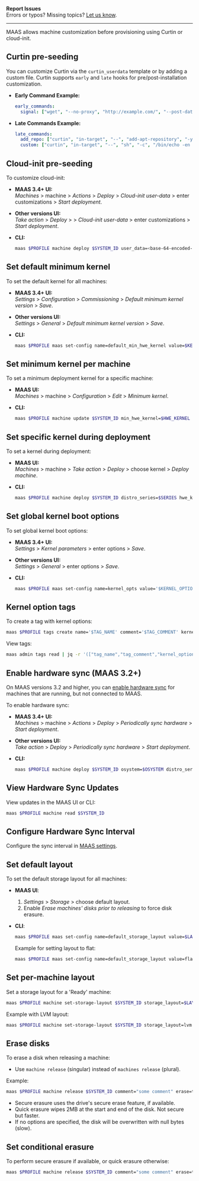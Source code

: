 **Report Issues**  
Errors or typos? Missing topics? [Let us know](https://docs.google.com/forms/d/e/1FAIpQLScIt3ffetkaKW3gDv6FDk7CfUTNYP_HGmqQotSTtj2htKkVBw/viewform?usp=pp_url&entry.1739714854=https://maas.io/docs/customising-machine-specifications).

---

MAAS allows machine customization before provisioning using Curtin or cloud-init.

## Curtin pre-seeding

You can customize Curtin via the `curtin_userdata` template or by adding a custom file. Curtin supports `early` and `late` hooks for pre/post-installation customization.

- **Early Command Example:**
  ```yaml
  early_commands:
    signal: ["wget", "--no-proxy", "http://example.com/", "--post-data", "system_id=&signal=starting_install", "-O", "/dev/null"]
  ```
- **Late Commands Example:**
  ```yaml
  late_commands:
    add_repo: ["curtin", "in-target", "--", "add-apt-repository", "-y", "ppa:my/ppa"]
    custom: ["curtin", "in-target", "--", "sh", "-c", "/bin/echo -en 'Installed ' > /tmp/maas_system_id"]
  ```

## Cloud-init pre-seeding

To customize cloud-init:

- **MAAS 3.4+ UI:**  
  *Machines* > machine > *Actions* > *Deploy* > *Cloud-init user-data* > enter customizations > *Start deployment*.
  
- **Other versions UI:**  
  *Take action* > *Deploy* > <release> > *Cloud-init user-data* > enter customizations > *Start deployment*.

- **CLI:**
  ```bash
  maas $PROFILE machine deploy $SYSTEM_ID user_data=<base-64-encoded-script>
  ```

## Set default minimum kernel

To set the default kernel for all machines:

- **MAAS 3.4+ UI:**  
  *Settings* > *Configuration* > *Commissioning* > *Default minimum kernel version* > *Save*.
  
- **Other versions UI:**  
  *Settings* > *General* > *Default minimum kernel version* > *Save*.

- **CLI:**
  ```bash
  maas $PROFILE maas set-config name=default_min_hwe_kernel value=$KERNEL
  ```

## Set minimum kernel per machine

To set a minimum deployment kernel for a specific machine:

- **MAAS UI:**  
  *Machines* > machine > *Configuration* > *Edit* > *Minimum kernel*.

- **CLI:**
  ```bash
  maas $PROFILE machine update $SYSTEM_ID min_hwe_kernel=$HWE_KERNEL
  ```

## Set specific kernel during deployment

To set a kernel during deployment:

- **MAAS UI:**  
  *Machines* > machine > *Take action* > *Deploy* > choose kernel > *Deploy machine*.

- **CLI:**
  ```bash
  maas $PROFILE machine deploy $SYSTEM_ID distro_series=$SERIES hwe_kernel=$KERNEL
  ```

## Set global kernel boot options

To set global kernel boot options:

- **MAAS 3.4+ UI:**  
  *Settings* > *Kernel parameters* > enter options > *Save*.

- **Other versions UI:**  
  *Settings* > *General* > enter options > *Save*.

- **CLI:**
  ```bash
  maas $PROFILE maas set-config name=kernel_opts value='$KERNEL_OPTIONS'
  ```

## Kernel option tags

To create a tag with kernel options:

```bash
maas $PROFILE tags create name='$TAG_NAME' comment='$TAG_COMMENT' kernel_opts='$KERNEL_OPTIONS'
```

View tags:
```bash
maas admin tags read | jq -r '(["tag_name","tag_comment","kernel_options"] |(.,map(length*"-"))),(.[]|[.name,.comment,.kernel_opts]) | @tsv' | column -t
```

## Enable hardware sync (MAAS 3.2+)

On MAAS versions 3.2 and higher, you can [enable hardware sync](/t/-7903) for machines that are running, but not connected to MAAS. 

To enable hardware sync:

- **MAAS 3.4+ UI:**  
  *Machines* > machine > *Actions* > *Deploy* > *Periodically sync hardware* > *Start deployment*.

- **Other versions UI:**  
  *Take action* > *Deploy* > *Periodically sync hardware* > *Start deployment*.

- **CLI:**
  ```bash
  maas $PROFILE machine deploy $SYSTEM_ID osystem=$OSYSTEM distro_series=$VERSION enable_hw_sync=true
  ```

## View Hardware Sync Updates

View updates in the MAAS UI or CLI:
```bash
maas $PROFILE machine read $SYSTEM_ID
```

## Configure Hardware Sync Interval

Configure the sync interval in [MAAS settings](/t/how-to-change-maas-3-4-settings/6347).

## Set default layout

To set the default storage layout for all machines:

- **MAAS UI**:  
  1. *Settings* > *Storage* > choose default layout.  
  2.   Enable *Erase machines' disks prior to releasing* to force disk erasure.

- **CLI**:
  ```bash
  maas $PROFILE maas set-config name=default_storage_layout value=$LAYOUT_TYPE
  ```

  Example for setting layout to flat:
  ```bash
  maas $PROFILE maas set-config name=default_storage_layout value=flat
  ```

## Set per-machine layout

Set a storage layout for a 'Ready' machine:

```bash
maas $PROFILE machine set-storage-layout $SYSTEM_ID storage_layout=$LAYOUT_TYPE [$OPTIONS]
```

Example with LVM layout:
```bash
maas $PROFILE machine set-storage-layout $SYSTEM_ID storage_layout=lvm lv_size=5368709120
```

## Erase disks

To erase a disk when releasing a machine:

- Use `machine release` (singular) instead of `machines release` (plural).

Example:
```bash
maas $PROFILE machine release $SYSTEM_ID comment="some comment" erase=true [secure_erase=true || quick_erase=true]
```

- Secure erasure uses the drive's secure erase feature, if available.
- Quick erasure wipes 2MB at the start and end of the disk. Not secure but faster.
- If no options are specified, the disk will be overwritten with null bytes (slow).

## Set conditional erasure

To perform secure erasure if available, or quick erasure otherwise:

```bash
maas $PROFILE machine release $SYSTEM_ID comment="some comment" erase=true secure_erase=true quick_erase=true
```
